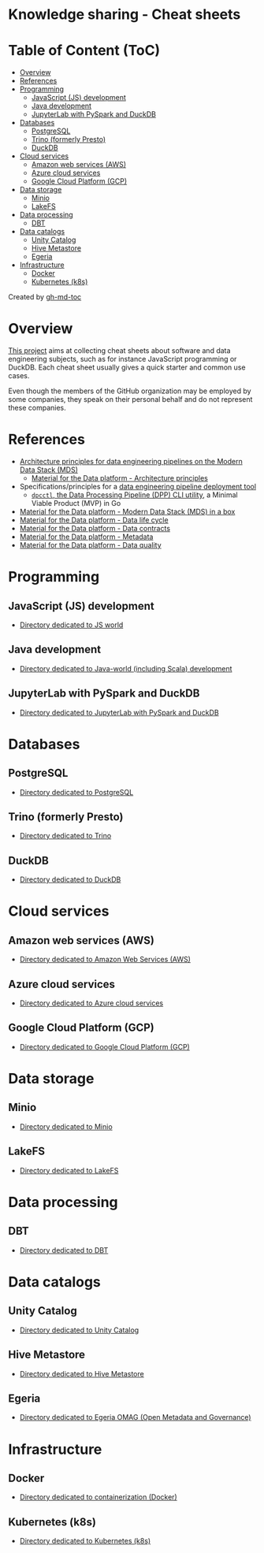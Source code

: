 Knowledge sharing - Cheat sheets
================================

# Table of Content (ToC)
* [Overview](#overview)
* [References](#references)
* [Programming](#programming)
  * [JavaScript (JS) development](#javascript-js-development)
  * [Java development](#java-development)
  * [JupyterLab with PySpark and DuckDB](#jupyterlab-with-pyspark-and-duckdb)
* [Databases](#databases)
  * [PostgreSQL](#postgresql)
  * [Trino (formerly Presto)](#trino-formerly-presto)
  * [DuckDB](#duckdb)
* [Cloud services](#cloud-services)
  * [Amazon web services (AWS)](#amazon-web-services-aws)
  * [Azure cloud services](#azure-cloud-services)
  * [Google Cloud Platform (GCP)](#google-cloud-platform-gcp)
* [Data storage](#data-storage)
  * [Minio](#minio)
  * [LakeFS](#lakefs)
* [Data processing](#data-processing)
  * [DBT](#dbt)
* [Data catalogs](#data-catalogs)
  * [Unity Catalog](#unity-catalog)
  * [Hive Metastore](#hive-metastore)
  * [Egeria](#egeria)
* [Infrastructure](#infrastructure)
  * [Docker](#docker)
  * [Kubernetes (k8s)](#kubernetes-k8s)

Created by [gh-md-toc](https://github.com/ekalinin/github-markdown-toc.go)

# Overview
[This project](https://github.com/data-engineering-helpers/ks-cheat-sheets)
aims at collecting cheat sheets about software and data engineering subjects,
such as for instance JavaScript programming or DuckDB.
Each cheat sheet usually gives a quick starter and common use cases.

Even though the members of the GitHub organization may be employed by
some companies, they speak on their personal behalf and do not represent
these companies.

# References
* [Architecture principles for data engineering pipelines on the Modern Data Stack (MDS)](https://github.com/data-engineering-helpers/architecture-principles)
  + [Material for the Data platform - Architecture principles](https://github.com/data-engineering-helpers/architecture-principles/blob/main/material/README.md)
* Specifications/principles for a
  [data engineering pipeline deployment tool](https://github.com/data-engineering-helpers/data-pipeline-deployment)
  + [`dpcctl`, the Data Processing Pipeline (DPP) CLI utility](https://github.com/data-engineering-helpers/dppctl), a Minimal Viable Product (MVP) in Go
* [Material for the Data platform - Modern Data Stack (MDS) in a box](https://github.com/data-engineering-helpers/mds-in-a-box/blob/main/README.md)
* [Material for the Data platform - Data life cycle](https://github.com/data-engineering-helpers/data-life-cycle/blob/main/README.md)
* [Material for the Data platform - Data contracts](https://github.com/data-engineering-helpers/data-contracts/blob/main/README.md)
* [Material for the Data platform - Metadata](https://github.com/data-engineering-helpers/metadata/blob/main/README.md)
* [Material for the Data platform - Data quality](https://github.com/data-engineering-helpers/data-quality/blob/main/README.md)

# Programming

## JavaScript (JS) development
* [Directory dedicated to JS world](programming/js-world/)

## Java development
* [Directory dedicated to Java-world (including Scala) development](programming/java-world/)

## JupyterLab with PySpark and DuckDB
* [Directory dedicated to JupyterLab with PySpark and DuckDB](programming/jupyter/jupyter-pyspark-duckdb)

# Databases

## PostgreSQL
* [Directory dedicated to PostgreSQL](db/postgresql/)

## Trino (formerly Presto)
* [Directory dedicated to Trino](db/trino/)

## DuckDB
* [Directory dedicated to DuckDB](db/duckdb/)

# Cloud services

## Amazon web services (AWS)
* [Directory dedicated to Amazon Web Services (AWS)](clouds/aws/)

## Azure cloud services
* [Directory dedicated to Azure cloud services](clouds/azure/)

## Google Cloud Platform (GCP)
* [Directory dedicated to Google Cloud Platform (GCP)](clouds/gcp/)

# Data storage

## Minio
* [Directory dedicated to Minio](data-storage/minio/)

## LakeFS
* [Directory dedicated to LakeFS](data-storage/lakefs/)

# Data processing

## DBT
* [Directory dedicated to DBT](data-processing/dbt/)

# Data catalogs

## Unity Catalog
* [Directory dedicated to Unity Catalog](data-catalogs/unity-catalog/)

## Hive Metastore
* [Directory dedicated to Hive Metastore](data-catalogs/hive-metastore/)

## Egeria
* [Directory dedicated to Egeria OMAG (Open Metadata and Governance)](data-catlogs/egeria/)

# Infrastructure

## Docker
* [Directory dedicated to containerization (Docker)](infrasrtructure/docker/)

## Kubernetes (k8s)
* [Directory dedicated to Kubernetes (k8s)](infrastructure/k8s/)



